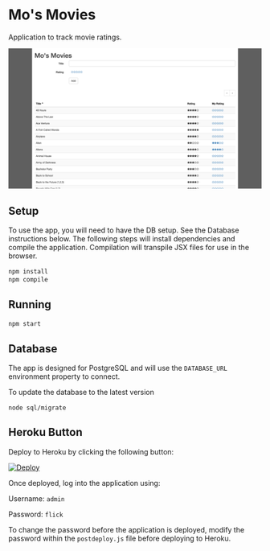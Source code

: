# Mo's Movies
Application to track movie ratings.

![](./docs/main.png)

## Setup
To use the app, you will need to have the DB setup. See the Database instructions below. The following steps will install dependencies and compile the application. Compilation will transpile JSX files for use in the browser.

    npm install
    npm compile

## Running

    npm start 

## Database
The app is designed for PostgreSQL and will use the `DATABASE_URL` environment property to connect.

To update the database to the latest version

    node sql/migrate

## Heroku Button
Deploy to Heroku by clicking the following button:

[![Deploy](https://www.herokucdn.com/deploy/button.png)](https://heroku.com/deploy?template=https://github.com/jaredpearson/mos-movies)

Once deployed, log into the application using:

Username: `admin`

Password: `flick`

To change the password before the application is deployed, modify the password within the `postdeploy.js` file before deploying to Heroku.

